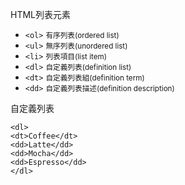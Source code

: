 HTML列表元素
- `<ol>` <small>有序列表(ordered list)</small>
- `<ul>` <small>無序列表(unordered list)</small>
- `<li>` <small>列表項目(list item)</small>
- `<dl>` <small>自定義列表(definition list)</small>
- `<dt>` <small>自定義列表組(definition term)</small>
- `<dd>` <small>自定義列表描述(definition description)</small>

自定義列表
```
<dl>
<dt>Coffee</dt>
<dd>Latte</dd>
<dd>Mocha</dd>
<dd>Espresso</dd>
</dl>
```